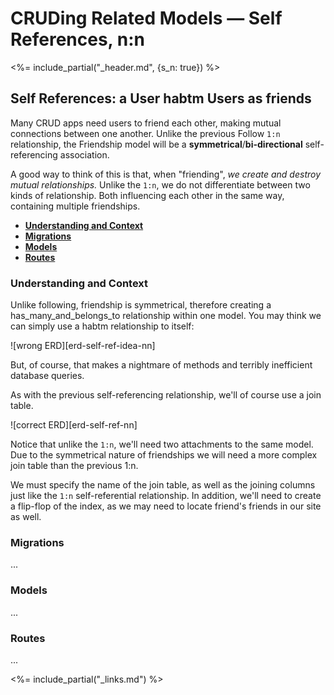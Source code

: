 # CRUDing Related Models — Self References, n:n


<%= include_partial("_header.md", {s_n: true}) %>

## Self References: a User habtm Users as friends

Many CRUD apps need users to friend each other, making mutual connections
between one another.  Unlike the previous Follow `1:n` relationship, the
Friendship model will be a **symmetrical**/**bi-directional** self-referencing
association.

A good way to think of this is that, when "friending", _we create and destroy
mutual relationships._ Unlike the `1:n`, we do not differentiate between
two kinds of relationship. Both influencing each other in the same way,
containing multiple friendships.

- **[Understanding and Context](#understanding-and-context)**
- **[Migrations](#migrations)**
- **[Models](#models)**
- **[Routes](#routes)**

### Understanding and Context

Unlike following, friendship is symmetrical, therefore creating a
has_many_and_belongs_to relationship within one model. You may think we can
simply use a habtm relationship to itself:

![wrong ERD][erd-self-ref-idea-nn]

But, of course, that makes a nightmare of methods and terribly inefficient
database queries.

As with the previous self-referencing relationship, we'll of course use a join
table.

![correct ERD][erd-self-ref-nn]

Notice that unlike the `1:n`, we'll need two attachments to the same model.
Due to the symmetrical nature of friendships we will need a more complex join
table than the previous 1:n.

We must specify the name of the join table, as well as the joining
columns just like the `1:n` self-referential relationship. In addition, we'll
need to create a flip-flop of the index, as we may need to locate friend's
friends in our site as well.

### Migrations

...

### Models

...

### Routes

...

<!-- LINKS -->

<%= include_partial("_links.md") %>
